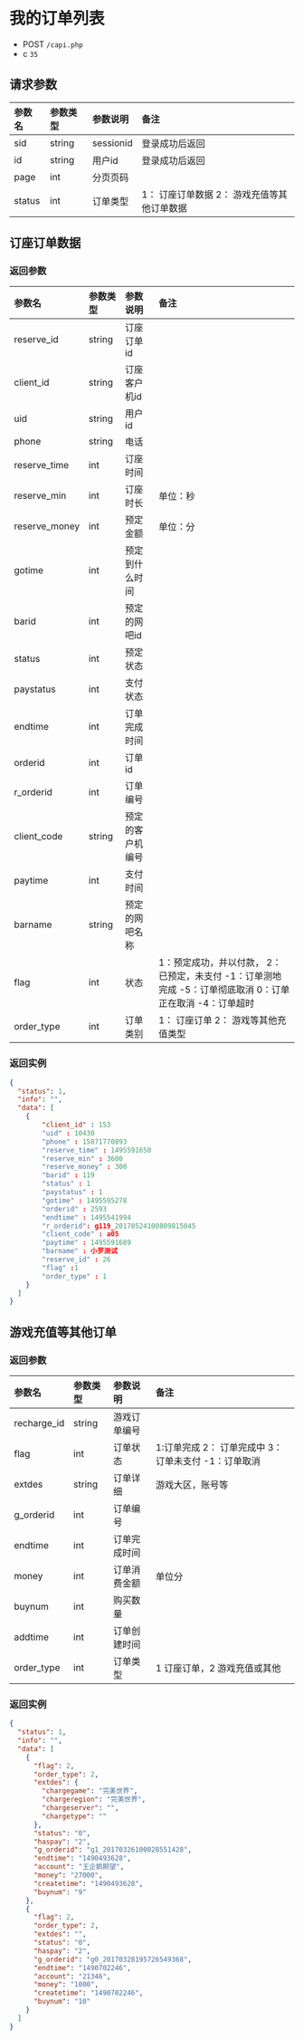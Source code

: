 # 我的订单列表

* POST `/capi.php`
* c `35`

## 请求参数

| 参数名 | 参数类型 | 参数说明 | 备注 |
| :---- | :----| :----| :---- |
| sid | string | sessionid | 登录成功后返回 |
| id | string | 用户id | 登录成功后返回 |
| page | int | 分页页码 |
| status | int | 订单类型 | 1：  订座订单数据 2： 游戏充值等其他订单数据 |

## 订座订单数据

### 返回参数

| 参数名 | 参数类型 | 参数说明 | 备注 |
| :---- | :----| :----| :---- |
| reserve_id | string | 订座订单id |
| client_id | string | 订座客户机id |
| uid | string | 用户id |
| phone | string | 电话 |
| reserve_time | int | 订座时间 |
| reserve_min | int | 订座时长 | 单位：秒 |
| reserve_money | int | 预定金额 | 单位：分 |
| gotime | int | 预定到什么时间 |
| barid | int | 预定的网吧id |
| status | int | 预定状态 |
| paystatus | int | 支付状态 |
| endtime | int | 订单完成时间 |
| orderid | int | 订单id |
| r_orderid | int | 订单编号 |
| client_code | string | 预定的客户机编号 |
| paytime | int | 支付时间 |
| barname | string | 预定的网吧名称 |
| flag | int | 状态 | 1：预定成功，并以付款， 2：已预定，未支付  -1：订单测地完成  -5：订单彻底取消  0：订单正在取消  -4：订单超时 |
| order_type | int | 订单类别 | 1： 订座订单 2： 游戏等其他充值类型 |

### 返回实例

```JSON
{
  "status": 1,
  "info": "",
  "data": [
    {
      	"client_id" : 153
		"uid" : 10430
		"phone" : 15871770893
		"reserve_time" : 1495591650
		"reserve_min" : 3600
		"reserve_money" : 300
		"barid" : 119
		"status" : 1
		"paystatus" : 1
		"gotime" : 1495595278
		"orderid" : 2593
		"endtime" : 1495541994
		"r_orderid": g119_20170524100809815045
		"client_code" : a05
		"paytime" : 1495591689
		"barname" : 小罗测试
		"reserve_id" : 26
		"flag" :1
		"order_type" : 1
    }
  ]
}
```

## 游戏充值等其他订单

### 返回参数

| 参数名 | 参数类型 | 参数说明 | 备注 |
| :---- | :----| :----| :---- |
| recharge_id | string | 游戏订单编号 |
| flag | int | 订单状态 | 1:订单完成 2： 订单完成中 3：订单未支付 -1：订单取消 |
| extdes | string | 订单详细 | 游戏大区，账号等 |
| g_orderid | int | 订单编号 |
| endtime | int | 订单完成时间 |
| money | int | 订单消费金额 | 单位分 |
| buynum | int | 购买数量 |
| addtime | int | 订单创建时间 |
| order_type | int | 订单类型 | 1 订座订单，2 游戏充值或其他 |

### 返回实例

```JSON
{
  "status": 1,
  "info": "",
  "data": [
    {
      "flag": 2,
      "order_type": 2,
      "extdes": {
        "chargegame": "完美世界",
        "chargeregion": "完美世界",
        "chargeserver": "",
        "chargetype": ""
      },
      "status": "0",
      "haspay": "2",
      "g_orderid": "g1_20170326100028551428",
      "endtime": "1490493628",
      "account": "王企鹅期望",
      "money": "27000",
      "createtime": "1490493628",
      "buynum": "9"
    },
    {
      "flag": 2,
      "order_type": 2,
      "extdes": "",
      "status": "0",
      "haspay": "2",
      "g_orderid": "g0_20170328195726549368",
      "endtime": "1490702246",
      "account": "21346",
      "money": "1000",
      "createtime": "1490702246",
      "buynum": "10"
    }
  ]
}
```
